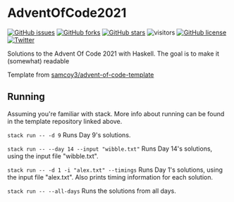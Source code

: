 # AdventOfCode2021
[![GitHub issues](https://img.shields.io/github/issues/p-kostic/AdventOfCode2021)](https://github.com/p-kostic/AdventOfCode2021/issues)
[![GitHub forks](https://img.shields.io/github/forks/p-kostic/AdventOfCode2021)](https://github.com/p-kostic/AdventOfCode2021/network)
[![GitHub stars](https://img.shields.io/github/stars/p-kostic/AdventOfCode2021)](https://github.com/p-kostic/AdventOfCode2021/stargazers)
![visitors](https://visitor-badge.glitch.me/badge?page_id=p-kostic.adventofcode2021)
[![GitHub license](https://img.shields.io/github/license/p-kostic/AdventOfCode2021)](https://github.com/p-kostic/AdventOfCode2021/blob/master/LICENSE.md)
[![Twitter](https://img.shields.io/twitter/url?style=social&url=https%3A%2F%2Fgithub.com%2Fp-kostic%2FAdventOfCode2021)](https://twitter.com/intent/tweet?text=Wow:&url=https%3A%2F%2Fgithub.com%2Fp-kostic%2FAdventOfCode2021)

Solutions to the Advent Of Code 2021 with Haskell. The goal is to make it (somewhat) readable

Template from [samcoy3/advent-of-code-template](https://github.com/samcoy3/advent-of-code-template)

## Running
Assuming you're familiar with stack. More info about running can be found in the template repository linked above.

`stack run -- -d 9` Runs Day 9's solutions.

`stack run -- --day 14 --input "wibble.txt"` Runs Day 14's solutions, using the input file "wibble.txt".

`stack run -- -d 1 -i "alex.txt" --timings` Runs Day 1's solutions, using the input file "alex.txt". Also prints timing information for each solution.

`stack run -- --all-days` Runs the solutions from all days.
